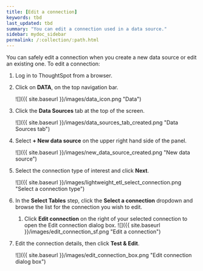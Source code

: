 ```yaml
---
title: [Edit a connection]
keywords: tbd
last_updated: tbd
summary: "You can edit a connection used in a data source."
sidebar: mydoc_sidebar
permalink: /:collection/:path.html
---
```

You can safely edit a connection when you create a new data source or edit an existing one. To edit a connection:

1. Log in to ThoughtSpot from a browser.
2. Click on **DATA**, on the top navigation bar.

     ![]({{ site.baseurl }}/images/data_icon.png "Data")

3.  Click the **Data Sources** tab at the top of the screen.

    ![]({{ site.baseurl }}/images/data_sources_tab_created.png "Data Sources tab")

4. Select **+ New data source** on the upper right hand side of the panel.

     ![]({{ site.baseurl }}/images/new_data_source_created.png "New data source")

5. Select the connection type of interest and click **Next**.

     ![]({{ site.baseurl }}/images/lightweight_etl_select_connection.png "Select a connection type")

6. In the **Select Tables** step, click the **Select a connection** dropdown and browse the list for the connection you wish to edit.

    1. Click **Edit connection** on the right of your selected connection to open the Edit connection dialog box.
     ![]({{ site.baseurl }}/images/edit_connection_sf.png "Edit a connection")

7. Edit the connection details, then click **Test & Edit**.

     ![]({{ site.baseurl }}/images/edit_connection_box.png "Edit connection dialog box")
